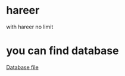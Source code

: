# hareer
with hareer no limit 
# you can find database 
[Database file](https://drive.google.com/file/d/1D7_scnWcBFXbjRmU2fWxysvehgqjgo30/view?usp=sharing)
